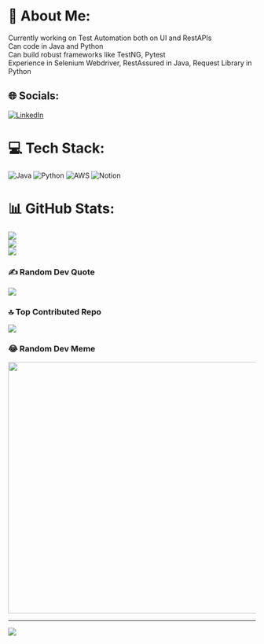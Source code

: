 # 💫 About Me:
Currently working on Test Automation both on UI and RestAPIs<br>Can code in Java and Python<br>Can build robust frameworks like TestNG, Pytest<br>Experience in Selenium Webdriver, RestAssured in Java, Request Library in Python


## 🌐 Socials:
[![LinkedIn](https://img.shields.io/badge/LinkedIn-%230077B5.svg?logo=linkedin&logoColor=white)](https://linkedin.com/in/https://www.linkedin.com/in/sovan-sarthak-giri-aa928b158/) 

# 💻 Tech Stack:
![Java](https://img.shields.io/badge/java-%23ED8B00.svg?style=for-the-badge&logo=java&logoColor=white) ![Python](https://img.shields.io/badge/python-3670A0?style=for-the-badge&logo=python&logoColor=ffdd54) ![AWS](https://img.shields.io/badge/AWS-%23FF9900.svg?style=for-the-badge&logo=amazon-aws&logoColor=white) ![Notion](https://img.shields.io/badge/Notion-%23000000.svg?style=for-the-badge&logo=notion&logoColor=white)
# 📊 GitHub Stats:
![](https://github-readme-stats.vercel.app/api?username=sovanpepper&theme=dark&hide_border=true&include_all_commits=true&count_private=true)<br/>
![](https://github-readme-streak-stats.herokuapp.com/?user=sovanpepper&theme=dark&hide_border=true)<br/>
![](https://github-readme-stats.vercel.app/api/top-langs/?username=sovanpepper&theme=dark&hide_border=true&include_all_commits=true&count_private=true&layout=compact)

### ✍️ Random Dev Quote
![](https://quotes-github-readme.vercel.app/api?type=horizontal&theme=radical)

### 🔝 Top Contributed Repo
![](https://github-contributor-stats.vercel.app/api?username=sovanpepper&limit=5&theme=dark&combine_all_yearly_contributions=true)

### 😂 Random Dev Meme
<img src="https://rm.up.railway.app/" width="512px"/>

---
[![](https://visitcount.itsvg.in/api?id=sovanpepper&icon=0&color=0)](https://visitcount.itsvg.in)

<!-- Proudly created with GPRM ( https://gprm.itsvg.in ) -->
